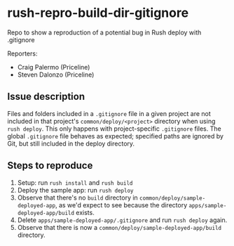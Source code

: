 # rush-repro-build-dir-gitignore
Repo to show a reproduction of a potential bug in Rush deploy with .gitignore

Reporters:
  - Craig Palermo (Priceline)
  - Steven Dalonzo (Priceline)

## Issue description

Files and folders included in a `.gitignore` file in a given project are not included in that project's `common/deploy/<project>` directory when using `rush deploy`. This only happens with project-specific `.gitignore` files. The global `.gitignore` file behaves as expected; specified paths are ignored by Git, but still included in the deploy directory.

## Steps to reproduce

1. Setup: run `rush install` and `rush build`
2. Deploy the sample app: run `rush deploy`
3. Observe that there's no `build` directory in `common/deploy/sample-deployed-app`, as we'd expect to see because the directory `apps/sample-deployed-app/build` exists.
4. Delete `apps/sample-deployed-app/.gitignore` and run `rush deploy` again.
5. Observe that there is now a `common/deploy/sample-deployed-app/build` directory.